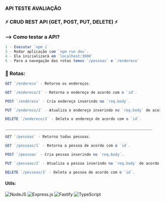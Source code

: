 ### API TESTE AVALIAÇÃO

### ⚡ CRUD REST API (GET, POST, PUT, DELETE) ⚡

### --> Como testar a API?

```javascript
1 - Executar `npm i`
3 - Rodar aplicação com `npm run dev`.
4 - Ela inicializará em `localhost:3000`
5 - Para a navegação das rotas temos `/pessoas` e `/endereco`
```

### 🔎 Rotas:

```javascript
GET `/endereco` - Retorna os endereços.

GET `/endereco/1` - Retorna o endereço de acordo com o `id`.

POST `/endereco` - Cria endereço inserindo no `req.body`.

PUT `/endereco/2` - Atualiza o endereço inserindo no `req.body` de acordo com o `id`.

DELETE `/endereco/3` - Deleta o endereço de acordo com o `id`.

___________________________________________________________________

GET `/pessoas` - Retorna todas pessoas.

GET `/pessoas/1` - Retorna a pessoa de acordo com o `id`.

POST `/pessoas` - Cria pessoa inserindo no `req.body`.

PUT `/pessoas/2` - Atualiza a pessoa inserindo no `req.body` de acordo com o `id`.

DELETE `/pessoas/3` - Deleta a pessoa de acordo com o `id`.

```


#### Utils:
![NodeJS](https://img.shields.io/badge/node.js-6DA55F?style=for-the-badge&logo=node.js&logoColor=white)
![Express.js](https://img.shields.io/badge/express.js-%23404d59.svg?style=for-the-badge&logo=express&logoColor=%2361DAFB)
![Fastify](https://img.shields.io/badge/fastify-%23000000.svg?style=for-the-badge&logo=fastify&logoColor=white)
![TypeScript](https://img.shields.io/badge/typescript-%23007ACC.svg?style=for-the-badge&logo=typescript&logoColor=white)